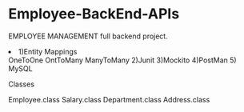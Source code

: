 # Employee-BackEnd-APIs
EMPLOYEE MANAGEMENT full backend project.
<li>1)Entity Mappings</li>
OneToOne
OntToMany
ManyToMany
2)Junit 
3)Mockito
4)PostMan
5) MySQL

Classes

Employee.class
Salary.class
Department.class
Address.class
